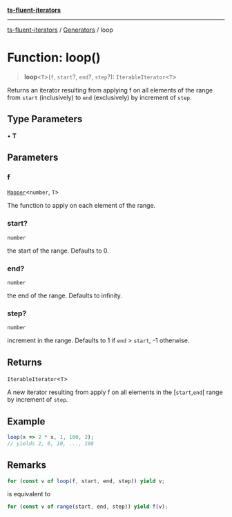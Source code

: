 [**ts-fluent-iterators**](../../../README.md)

---

[ts-fluent-iterators](../../../README.md) / [Generators](../README.md) / loop

# Function: loop()

> **loop**\<`T`\>(`f`, `start`?, `end`?, `step`?): `IterableIterator`\<`T`\>

Returns an iterator resulting from applying f on all elements of the range
from `start` (inclusively) to `end` (exclusively) by increment of `step`.

## Type Parameters

• **T**

## Parameters

### f

[`Mapper`](../../../type-aliases/Mapper.md)\<`number`, `T`\>

The function to apply on each element of the range.

### start?

`number`

the start of the range. Defaults to 0.

### end?

`number`

the end of the range. Defaults to infinity.

### step?

`number`

increment in the range. Defaults to 1 if `end` > `start`, -1 otherwise.

## Returns

`IterableIterator`\<`T`\>

A new iterator resulting from apply f on all elements in the [`start`,`end`[ range by increment of `step`.

## Example

```ts
loop(x => 2 * x, 1, 100, 2);
// yields 2, 6, 10, ..., 198
```

## Remarks

```ts
for (const v of loop(f, start, end, step)) yield v;
```

is equivalent to

```ts
for (const v of range(start, end, step)) yield f(v);
```
